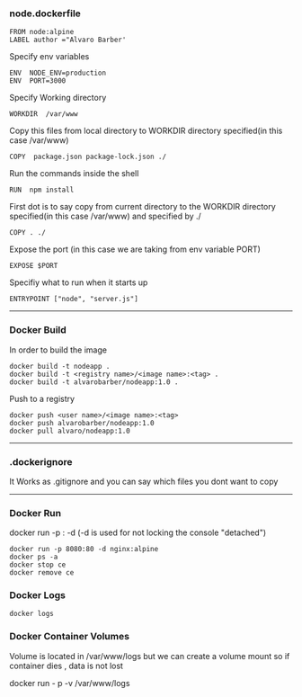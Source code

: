 ### node.dockerfile ### 
```
FROM node:alpine
LABEL author ="Alvaro Barber'
```

Specify env variables
```
ENV  NODE_ENV=production
ENV  PORT=3000
```
Specify Working directory
```
WORKDIR  /var/www
```
Copy this files from local directory to WORKDIR directory specified(in this case /var/www)
```
COPY  package.json package-lock.json ./ 
```
Run the commands inside the shell
```
RUN  npm install
```
First dot is to say copy from current directory to the WORKDIR directory specified(in this case /var/www) and specified by ./
```
COPY . ./
```
Expose the port (in this case we are taking from env variable PORT)
```
EXPOSE $PORT  
```
Specifiy what to run when it starts up
```
ENTRYPOINT ["node", "server.js"]
```
--------------------------------------------------------------------------------------------------------------------------------
### Docker Build ###

In order to build the image
```
docker build -t nodeapp .
docker build -t <registry name>/<image name>:<tag> .
docker build -t alvarobarber/nodeapp:1.0 .
```
Push to a registry
```
docker push <user name>/<image name>:<tag>
docker push alvarobarber/nodeapp:1.0
docker pull alvaro/nodeapp:1.0
```

--------------------------------------------------------------------------------------------------------------------------------
### .dockerignore ###

It Works as .gitignore and you can say which files you dont want to copy

-------------------------------------------------------------------------------------------------------------------------------
### Docker Run ### 

docker run -p <externalPort>:<internalPort> -d <imageName> (-d is used for not locking the console "detached") 
```
docker run -p 8080:80 -d nginx:alpine
docker ps -a 
docker stop ce
docker remove ce
```
### Docker Logs ###   
```
docker logs
```
  
### Docker Container Volumes ###
  
Volume is located in /var/www/logs but we can create a volume mount so if container dies , data is not lost

docker run - p <ports> -v /var/www/logs <imageToRun>
